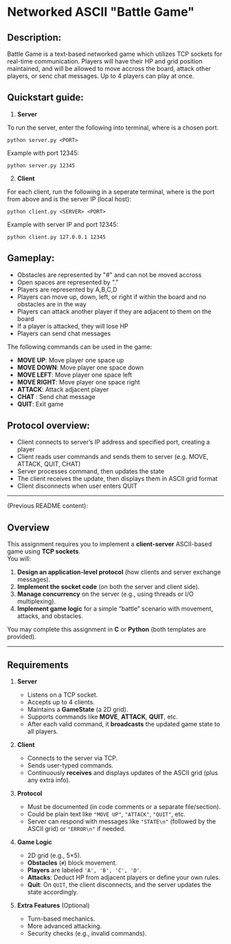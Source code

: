 # Networked ASCII "Battle Game"

## Description:
Battle Game is a text-based networked game which utilizes TCP sockets for real-time communication. Players will have their HP and grid position maintained, and will be allowed to move accross the board, attack other players, or senc chat messages. Up to 4 players can play at once.

## Quickstart guide:
1. **Server**
   
To run the server, enter the following into terminal, where <PORT> is a chosen port.
```shell
python server.py <PORT>
```
Example with port 12345:
```shell
python server.py 12345
```

2. **Client**
   
For each client, run the following in a seperate terminal, where <PORT> is the port from above and <SERVER> is the server IP (local host):
```shell
python client.py <SERVER> <PORT>
```
Example with server IP and port 12345:
```shell
python client.py 127.0.0.1 12345
```

## Gameplay:
- Obstacles are represented by "#" and can not be moved accross
- Open spaces are represented by "."
- Players are represented by A,B,C,D
- Players can move up, down, left, or right if within the board and no obstacles are in the way
- Players can attack another player if they are adjacent to them on the board
- If a player is attacked, they will lose HP
- Players can send chat messages

The following commands can be used in the game:
- **MOVE UP**: Move player one space up
- **MOVE DOWN**: Move player one space down
- **MOVE LEFT**: Move player one space left
- **MOVE RIGHT**: Move player one space right
- **ATTACK**: Attack adjacent player
- **CHAT <MSG>**: Send chat message
- **QUIT**: Exit game

## Protocol overview:
-	Client connects to server’s IP address and specified port, creating a player
-	Client reads user commands and sends them to server (e.g. MOVE, ATTACK, QUIT, CHAT)
-	Server processes command, then updates the state
-	The client receives the update, then displays them in ASCII grid format
-	Client disconnects when user enters QUIT


---

(Previous README content):
## Overview

This assignment requires you to implement a **client-server** ASCII-based game using **TCP sockets**.  
You will:
1. **Design an application-level protocol** (how clients and server exchange messages).
2. **Implement the socket code** (on both the server and client side).
3. **Manage concurrency** on the server (e.g., using threads or I/O multiplexing).
4. **Implement game logic** for a simple “battle” scenario with movement, attacks, and obstacles.

You may complete this assignment in **C** or **Python** (both templates are provided).

---

## Requirements

1. **Server**
    - Listens on a TCP socket.
    - Accepts up to 4 clients.
    - Maintains a **GameState** (a 2D grid).
    - Supports commands like **MOVE**, **ATTACK**, **QUIT**, etc.
    - After each valid command, it **broadcasts** the updated game state to all players.

2. **Client**
    - Connects to the server via TCP.
    - Sends user-typed commands.
    - Continuously **receives** and displays updates of the ASCII grid (plus any extra info).

3. **Protocol**
    - Must be documented (in code comments or a separate file/section).
    - Could be plain text like `"MOVE UP"`, `"ATTACK"`, `"QUIT"`, etc.
    - Server can respond with messages like `"STATE\n"` (followed by the ASCII grid) or `"ERROR\n"` if needed.

4. **Game Logic**
    - 2D grid (e.g., 5×5).
    - **Obstacles** (`#`) block movement.
    - **Players** are labeled `'A', 'B', 'C', 'D'`.
    - **Attacks**: Deduct HP from adjacent players or define your own rules.
    - **Quit**: On `QUIT`, the client disconnects, and the server updates the state accordingly.

5. **Extra Features** (Optional)
    - Turn-based mechanics.
    - More advanced attacking.
    - Security checks (e.g., invalid commands).
